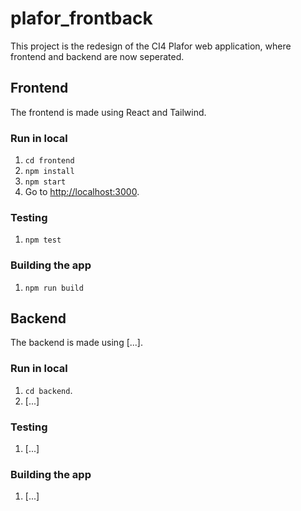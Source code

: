 # plafor_frontback

This project is the redesign of the CI4 Plafor web application, where frontend and backend are now seperated.

## Frontend

The frontend is made using React and Tailwind.

### Run in local

1. `cd frontend`
2. `npm install`
3. `npm start`
4. Go to [http://localhost:3000](http://localhost:3000).

### Testing

1. `npm test`

### Building the app

1. `npm run build`

## Backend

The backend is made using [...].

### Run in local

1. `cd backend`.
2. [...]

### Testing

1. [...]

### Building the app

1. [...]